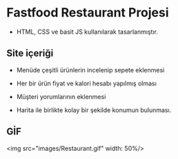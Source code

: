 # Fastfood Restaurant Projesi

- HTML, CSS ve basit JS kullanılarak tasarlanmıştır.

## Site içeriği

- Menüde çeşitli ürünlerin incelenip sepete eklenmesi

- Her bir ürün fiyat ve kalori hesabı yapılmış olması

- Müşteri yorumlarının eklenmesi

- Harita ile birlikte kolay bir şekilde konumun bulunması.

## GİF

<img src="images/Restaurant.gif" width: 50%/>
